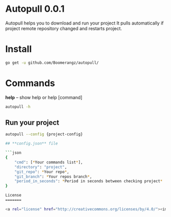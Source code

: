 Autopull 0.0.1
============

Autopull helps you to download and run your project
It pulls automatically if project remote repository changed and restarts project.

Install
=======

```sh
go get -u github.com/Boomerangz/autopull/
```

Commands
========

**help** – show help or help [command]

```sh
autopull -h
```

## Run your project

```sh
autopull --config {project-config}

## **config.json** file

```json
{
    "cmd": [*Your commands list*],
    "directory": "project",
    "git_repo": *Your repo*,
    "git_branch": *Your repos branch*,
    "period_in_seconds": *Period in seconds between checking project*
}

License
=======

<a rel="license" href="http://creativecommons.org/licenses/by/4.0/"><img alt="Creative Commons License" style="border-width:0" src="http://i.creativecommons.org/l/by/4.0/88x31.png" /></a><br /><span xmlns:dct="http://purl.org/dc/terms/" property="dct:title">Autopull</span> is licensed under a <a rel="license" href="http://creativecommons.org/licenses/by/4.0/">Creative Commons Attribution 4.0 International License</a>.<br />Based on a work at <a xmlns:dct="http://purl.org/dc/terms/" href="http://github.com/Boomerangz/autopull/" rel="dct:source">http://github.com/Boomerangz/autopull/</a>.